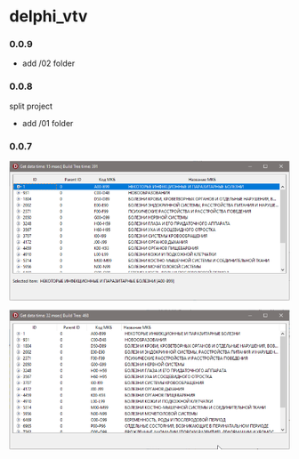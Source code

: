 # delphi_vtv

### 0.0.9
- add /02 folder

### 0.0.8
split project
- add /01 folder


### 0.0.7
![](img/VSTTree_sort.gif)

![](img/VSTTree.gif)



